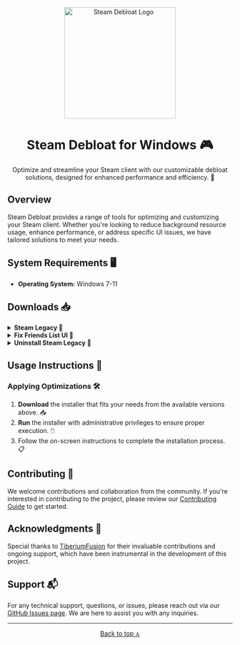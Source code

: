 <p align="center">
  <a href="https://github.com/mtytyx/Steam-Debloat/releases">
    <img src="https://raw.githubusercontent.com/mtytyx/Steam-Debloat/main/assets/logo.webp" alt="Steam Debloat Logo" width="250"/>
  </a>
</p>

<h1 align="center"><b>Steam Debloat for Windows</b> 🎮</h1>

<p align="center">
  Optimize and streamline your Steam client with our customizable debloat solutions, designed for enhanced performance and efficiency. 🚀
</p>

## Overview

Steam Debloat provides a range of tools for optimizing and customizing your Steam client. Whether you're looking to reduce background resource usage, enhance performance, or address specific UI issues, we have tailored solutions to meet your needs.

## System Requirements 🖥️

- **Operating System:** Windows 7-11

## Downloads 📥

<details>
  <summary><b>Steam Legacy 🌟</b></summary>
  <p>This version offers a balanced optimization approach aimed at improving Steam's performance by reducing unnecessary background processes and components, while preserving essential functionality.</p>

  - **Features:**
    - Optimizes startup times and reduces resource usage.
    - Removes non-essential components to enhance performance.

  - **Advantages:**
    - Significant performance improvement with reduced system load. ⚡
    - Minimal impact on core Steam functionality. 👍
    - Less frequent user prompts during installation. ⏳

  - **Disadvantages:**
    - May not remove all bloatware. 🛠️
    - Possible residual components that could still affect performance. 🚧

  - **Installation Instructions:**
    1. **Download** the [Installer.bat](https://github.com/mtytyx/Steam-Debloat/releases/download/v2.2/Installer.bat).
    2. **Run** the installer as an administrator. 🖱️
    3. Alternatively, use PowerShell for a recommended advanced approach:
       <pre><code class="language-powershell">iex "& { $(iwr -useb 'https://raw.githubusercontent.com/mtytyx/Steam-Debloat/refs/heads/main/script/app.ps1') }"</code></pre>
</details>

<details>
  <summary><b>Fix Friends List UI 👥</b></summary>
  <p>This option resolves issues with the Steam friends list UI, improving display and functionality.</p>

  - **Features:**
    - Fixes bugs related to the Steam friends list UI.

  - **Steps to Apply:**
    1. Download the [QuickPatcher_Patch.zip](https://github.com/TiberiumFusion/FixedSteamFriendsUI/releases) file.
    2. Extract the contents to a folder on your PC. 📂
    3. Run the `FixedSteamFriendsUI.exe` file. 🖱️
    4. Click the **Install Patch** button. ✔️
</details>

<details>
  <summary><b>Uninstall Steam Legacy 🔄</b></summary>
  <p>Use this method to force Steam to update to the latest version and revert any changes made by the debloat process.</p>

  - **Features:**
    - Updates Steam to the latest version.
    - Restores any files altered by debloat modifications.

  - **Steps to Apply:**
    1. Download the [Uninstall Steam Legacy](https://github.com/mtytyx/Steam-Debloat/releases/download/v2.2/Uninstall-Steam-Legacy.bat) file.
    2. Run the `Uninstall Steam Legacy` file as an administrator. 🖱️
    3. This will update Steam and revert debloat modifications. ✔️
</details>

## Usage Instructions 🚀

### Applying Optimizations 🛠️

1. **Download** the installer that fits your needs from the available versions above. 📥
2. **Run** the installer with administrative privileges to ensure proper execution. 🖱️
3. Follow the on-screen instructions to complete the installation process. 📋

## Contributing 🤝

We welcome contributions and collaboration from the community. If you're interested in contributing to the project, please review our [Contributing Guide](https://github.com/mtytyx/Steam-Debloat/blob/main/assets/CONTRIBUTING.md) to get started.

## Acknowledgments 🙏

Special thanks to [TiberiumFusion](https://github.com/TiberiumFusion) for their invaluable contributions and ongoing support, which have been instrumental in the development of this project.

## Support 📬

For any technical support, questions, or issues, please reach out via our [GitHub Issues page](https://github.com/mtytyx/Steam-Debloat/issues/). We are here to assist you with any inquiries.

---

<p align="center">
  <a href="#top">Back to top 🔝</a>
</p>
